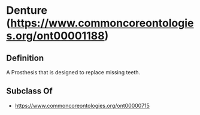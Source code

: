 # Denture (https://www.commoncoreontologies.org/ont00001188)

## Definition
A Prosthesis that is designed to replace missing teeth.

## Subclass Of
- https://www.commoncoreontologies.org/ont00000715

